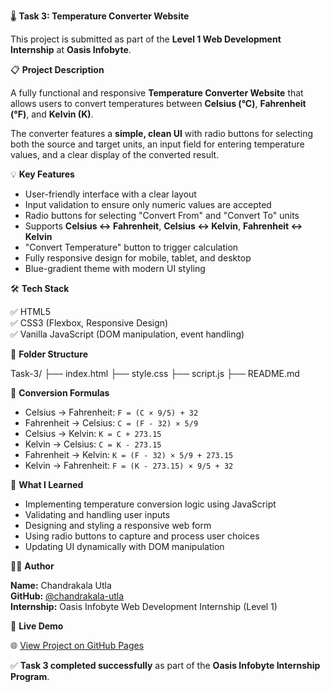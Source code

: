 🌡️ **Task 3: Temperature Converter Website**

This project is submitted as part of the **Level 1 Web Development Internship** at **Oasis Infobyte**.

📋 **Project Description**

A fully functional and responsive **Temperature Converter Website** that allows users to convert temperatures between **Celsius (°C)**, **Fahrenheit (°F)**, and **Kelvin (K)**.  

The converter features a **simple, clean UI** with radio buttons for selecting both the source and target units, an input field for entering temperature values, and a clear display of the converted result.

💡 **Key Features**

- User-friendly interface with a clear layout
- Input validation to ensure only numeric values are accepted
- Radio buttons for selecting "Convert From" and "Convert To" units
- Supports **Celsius ↔ Fahrenheit**, **Celsius ↔ Kelvin**, **Fahrenheit ↔ Kelvin**
- "Convert Temperature" button to trigger calculation
- Fully responsive design for mobile, tablet, and desktop
- Blue-gradient theme with modern UI styling

🛠️ **Tech Stack**

✅ HTML5  
✅ CSS3 (Flexbox, Responsive Design)  
✅ Vanilla JavaScript (DOM manipulation, event handling)

📂 **Folder Structure**

Task-3/
├── index.html
├── style.css
├── script.js
├── README.md

🧮 **Conversion Formulas**

- Celsius → Fahrenheit: `F = (C × 9/5) + 32`  
- Fahrenheit → Celsius: `C = (F - 32) × 5/9`  
- Celsius → Kelvin: `K = C + 273.15`  
- Kelvin → Celsius: `C = K - 273.15`  
- Fahrenheit → Kelvin: `K = (F - 32) × 5/9 + 273.15`  
- Kelvin → Fahrenheit: `F = (K - 273.15) × 9/5 + 32`

🧠 **What I Learned**

- Implementing temperature conversion logic using JavaScript  
- Validating and handling user inputs  
- Designing and styling a responsive web form  
- Using radio buttons to capture and process user choices  
- Updating UI dynamically with DOM manipulation

🙋‍♀️ **Author**

**Name:** Chandrakala Utla  
**GitHub:** [@chandrakala-utla](https://github.com/chandrakala-utla)  
**Internship:** Oasis Infobyte Web Development Internship (Level 1)

🚀 **Live Demo**

🌐 [View Project on GitHub Pages](https://chandrakala-utla.github.io/OIBSIP/Task-3/)  


✅ **Task 3 completed successfully** as part of the **Oasis Infobyte Internship Program**.
